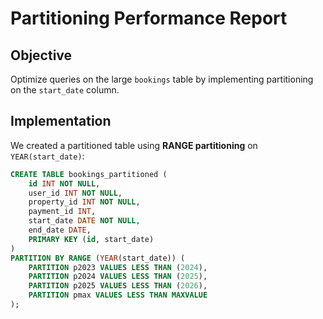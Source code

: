 # Partitioning Performance Report

## Objective
Optimize queries on the large `bookings` table by implementing partitioning on the `start_date` column.

## Implementation
We created a partitioned table using **RANGE partitioning** on `YEAR(start_date)`:

```sql
CREATE TABLE bookings_partitioned (
    id INT NOT NULL,
    user_id INT NOT NULL,
    property_id INT NOT NULL,
    payment_id INT,
    start_date DATE NOT NULL,
    end_date DATE,
    PRIMARY KEY (id, start_date)
)
PARTITION BY RANGE (YEAR(start_date)) (
    PARTITION p2023 VALUES LESS THAN (2024),
    PARTITION p2024 VALUES LESS THAN (2025),
    PARTITION p2025 VALUES LESS THAN (2026),
    PARTITION pmax VALUES LESS THAN MAXVALUE
);
